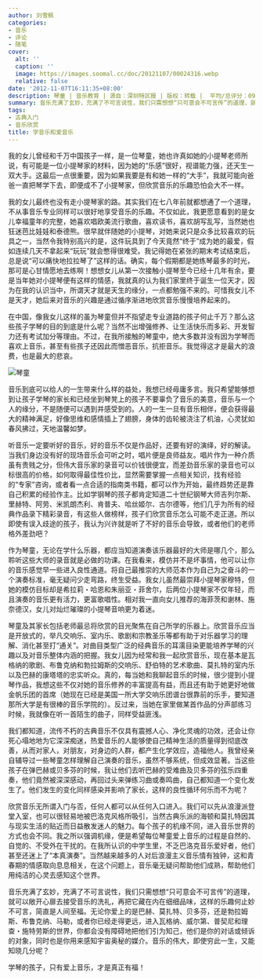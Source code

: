 ```yaml
---
author: 刘雪枫
categories:
- 音乐
- 评论
- 随笔
cover:
  alt: ''
  caption: ''
  image: https://images.soomal.cc/doc/20121107/00024316.webp
  relative: false
date: '2012-11-07T16:11:35+08:00'
description: 琴童 | 音乐教育 | 源自：深圳特区报 | 版权：转载 |  平均/总评分：09.33/28
summary: 音乐充满了玄妙，充满了不可言说性，我们只需想想“只可意会不可言传”的道理，就可以敞开心扉去接受音乐的洗礼，再把它藏在内在细细品味，这样的乐趣何止妙不可言，简直是人间至福。无论你爱上的是巴赫、莫扎特、贝多芬，还是勃拉姆斯、布鲁克纳、马勒，或者你已经走得更远，进入瓦格纳、威尔第、普契尼和理查・施特劳斯的世界……
tags:
- 古典入门
- 音乐欣赏
title: 学音乐和爱音乐
---
```


我的女儿曾经和千万中国孩子一样，是一位琴童，她也许真如她的小提琴老师所说，有可能是一位小提琴家的材料，因为她的“乐感”很好，视谱能力强，还天生一双大手。这最后一点很重要，因为如果我要是有和她一样的“大手”，我就可能向爸爸一直把琴学下去，即便成不了小提琴家，但欣赏音乐的乐趣恐怕会大不一样。

我的女儿最终也没有走小提琴家的路。其实我们在七八年前就都想通了一个道理，不从事音乐专业同样可以很好地享受音乐的乐趣。不仅如此，我更愿意看到的是女儿幸福童年的完整，她喜欢唱欧美流行歌曲，喜欢读书，喜欢胡写乱写，当然她也狂迷芭比娃娃和泰德熊。很早就伴随她的小提琴，对她来说只是众多比较喜欢的玩具之一，当然令我特别高兴的是，这件玩具到了今天竟然“终于”成为她的最爱，假如连续几天不拿起来“玩玩”就会憋得很难受。我记得她在紧张的期末考试结束后，总是说“可以痛快地拉拉琴了”这样的话。确实，每个假期都是她练琴最多的时光，那可是心甘情愿地去练啊！想想女儿从第一次接触小提琴至今已经十几年有余，要是当年她对小提琴便有这样的情感，我就真的认为我们家里终于诞生一位天才，因为在我的认识当中，所谓天才就是天生的缘分，一点都勉强不来的。可惜我女儿不是天才，她后来对音乐的兴趣是通过循序渐进地欣赏音乐慢慢培养起来的。

在中国，像我女儿这样的虽为琴童但并不指望走专业道路的孩子何止千万？那么这些孩子学琴的目的到底是什么呢？当然不出增强修养、让生活快乐而多彩、开发智力还有考试加分等理由。不过，在我所接触的琴童中，绝大多数并没有因为学琴而喜欢上音乐，甚至有些孩子还因此而憎恶音乐，抗拒音乐。我觉得这才是最大的浪费，也是最大的悲哀。

![琴童](https://images.soomal.cc/doc/20121107/00024316.webp)





音乐到底可以给人的一生带来什么样的益处，我想已经毋庸多言。我只希望能够想到让孩子学琴的家长和已经坐到琴凳上的孩子不要辜负了音乐的美意，音乐与一个人的缘分，不是随便可以遇到并感受到的。人的一生一旦有音乐相伴，便会获得最大的精神满足，好像思维和感情插上了翅膀，身体的齿轮被浇注了机油，心灵犹如春风拂过，天地温馨如梦。

听音乐一定要听好的音乐，好的音乐不仅是作品好，还要有好的演绎，好的解读。当我们身边没有好的现场音乐会可听之时，唱片便是良师益友。唱片作为一种介质虽有贵贱之分，但伟大音乐家的录音可以价钱很便宜，而差劲音乐家的录音也可以标很高的价格，如何取得最佳性价比，显然需要掌握一点相关知识，找有经验的“专家”咨询，或者看一点合适的指南类书籍，都可以作为开始，最终趋势还是靠自己积累的经验作主。比如学钢琴的孩子都肯定知道二十世纪钢琴大师吉列尔斯、里赫特、阿劳、米凯朗杰利、肯普夫、哈丝姬尔、古尔德等，他们几乎为所有的经典作品录下精彩录音，有这些人做榜样，孩子们欣赏音乐怎么可能不走正道。所以即使有误入歧途的孩子，我认为兴许就是听了不好的音乐会导致，或者他们的老师格外差劲吧？

作为琴童，无论在学什么乐器，都应当知道演奏该乐器最好的大师是哪几个，那么聆听这些大师的录音就是必做的功课。在我看来，模仿并不是坏事情，他可以让你的音乐感觉早一些进入良性通道。将自己最推崇的大师范本作为自己为之奋斗的一个演奏标准，毫无疑问少走弯路，终生受益。我女儿虽然最崇拜小提琴家穆特，但她的模仿目标却是希拉莉・哈恩和朱丽亚・菲舍尔，后两位小提琴家不仅年轻，而且演奏的音乐更有活力，更富歌唱性。相对我一直向女儿推荐的海菲茨和谢林、施奈德汉，女儿对灿烂璀璨的小提琴音响更为着迷。

琴童及其家长包括老师最忌将欣赏的目光聚焦在自己所学的乐器上。欣赏音乐应当是开放式的，举凡交响乐、室内乐、歌剧和宗教圣乐等都有助于对乐器学习的理解、消化甚至打“通关”。对曲目类型广泛的经典音乐的耳濡目染更能培养学琴的兴趣以及对音乐整体内涵的把握。我女儿因为经常和我一起欣赏音乐，现在基本是瓦格纳的歌剧、布鲁克纳和勃拉姆斯的交响乐、舒伯特的艺术歌曲、莫扎特的室内乐以及巴赫的康塔塔的忠实听众。真的，每当她和我聊起音乐的时候，很少提到小提琴作品，我想这些不仅对她的音乐修养的丰富提高有益，而且还有助于她更好地做金帆乐团的首席（她现在已经是美国一所大学交响乐团谱台很靠前的乐手，要知道那所大学是有很棒的音乐学院的）。反过来，当她在家里做某首作品的分声部练习时候，我就像在听一首陌生的曲子，同样受益匪浅。

我们都知道，流传不朽的古典音乐不仅具有震撼人心、净化灵魂的功效，还会让你死心塌地地为它深深痴迷，热爱音乐的人能够使自己精神生活的质量得到彻底改善，从而对家人，对朋友，对身边的人群，都产生化学效应，造福他人。我曾经亲自辅导过一些琴童怎样理解自己演奏的音乐，虽然不够系统，但成效显著。当这些孩子在弹巴赫或贝多芬的时候，我让他们去听巴赫的受难曲及贝多芬的弦乐四重奏，他们竟然被深深感动，再回过头来弹练习曲或奏鸣曲，自己都知道一个变化发生了。他们发生的变化同样感染并影响了家长，这样的良性循环何乐而不为呢？

欣赏音乐无所谓入门与否，任何人都可以从任何入口进入。我们可以先从浪漫派登堂入室，也可以很轻易地被巴洛克风格所吸引，当然古典乐派的海顿和莫扎特因其与现实生活的贴近而日益散发迷人的魅力。每个孩子的机缘不同，进入音乐世界的方式也会不同。我之所以强调机缘，便是希望每位琴童爱上音乐的过程是自然的、自觉的、不受外在干扰的。在我所认识的中学生里，不乏巴洛克音乐爱好者，他们甚至还迷上了“本真演奏”。当然越来越多的人对后浪漫主义音乐情有独钟，这和青春期的情感取向息息相关，在这个问题上，音乐毫无疑问帮助他们成熟，帮助他们用纯洁的心灵去感知这个世界。

音乐充满了玄妙，充满了不可言说性，我们只需想想“只可意会不可言传”的道理，就可以敞开心扉去接受音乐的洗礼，再把它藏在内在细细品味，这样的乐趣何止妙不可言，简直是人间至福。无论你爱上的是巴赫、莫扎特、贝多芬，还是勃拉姆斯、布鲁克纳、马勒，或者你已经走得更远，进入瓦格纳、威尔第、普契尼和理查・施特劳斯的世界，你都会没有障碍地把他们引为知己，他们是你的对话或倾诉的对象，同时也是你用来感知宇宙奥秘的媒介。音乐的伟大，即使穷此一生，又能知晓几分呢？

学琴的孩子，只有爱上音乐，才是真正有福！